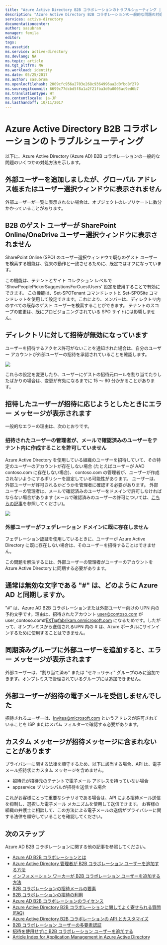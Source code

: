 ```yaml
---
title: "Azure Active Directory B2B コラボレーションのトラブルシューティング | Microsoft Docs"
description: "Azure Active Directory B2B コラボレーションの一般的な問題の対処方法"
services: active-directory
documentationcenter: 
author: sasubram
manager: femila
editor: 
tags: 
ms.assetid: 
ms.service: active-directory
ms.devlang: NA
ms.topic: article
ms.tgt_pltfrm: NA
ms.workload: identity
ms.date: 05/25/2017
ms.author: sasubram
ms.openlocfilehash: 2009cfc956a2703e268c9364996aa2d0fbd8f279
ms.sourcegitcommit: 6699c77dcbd5f8a1a2f21fba3d0a0005ac9ed6b7
ms.translationtype: HT
ms.contentlocale: ja-JP
ms.lasthandoff: 10/11/2017
---
```

# <a name="troubleshooting-azure-active-directory-b2b-collaboration"></a>Azure Active Directory B2B コラボレーションのトラブルシューティング

以下に、Azure Active Directory (Azure AD) B2B コラボレーションの一般的な問題のいくつかの対処方法を示します。


## <a name="ive-added-an-external-user-but-do-not-see-them-in-my-global-address-book-or-in-the-people-picker"></a>外部ユーザーを追加しましたが、グローバル アドレス帳またはユーザー選択ウィンドウに表示されません

外部ユーザーが一覧に表示されない場合は、オブジェクトのレプリケートに数分かかっていることがあります。

## <a name="a-b2b-guest-user-is-not-showing-up-in-sharepoint-onlineonedrive-people-picker"></a>B2B のゲスト ユーザーが SharePoint Online/OneDrive ユーザー選択ウィンドウに表示されません 
 
SharePoint Online (SPO) のユーザー選択ウィンドウで既存のゲスト ユーザーを検索する機能は、従来の動作と一致させるために、既定ではオフになっています。

この機能は、テナントとサイト コレクション レベルで 'ShowPeoplePickerSuggestionsForGuestUsers' 設定を使用することで有効にできます。 この機能は、Set-SPOTenant コマンドレットと Set-SPOSite コマンドレットを使用して設定できます。これにより、メンバーは、ディレクトリ内のすべての既存のゲスト ユーザーを検索することができます。 テナントのスコープの変更は、既にプロビジョニングされている SPO サイトには影響しません。

## <a name="invitations-have-been-disabled-for-directory"></a>ディレクトリに対して招待が無効になっています

ユーザーを招待するアクセス許可がないことを通知された場合は、自分のユーザー アカウントが外部ユーザーの招待を承認されていることを確認します。

![](media/active-directory-b2b-troubleshooting/external-user-settings.png)

これらの設定を変更したり、ユーザーにゲストの招待元ロールを割り当てたりしたばかりの場合は、変更が有効になるまでに 15 ～ 60 分かかることがあります。

## <a name="the-user-that-i-invited-is-receiving-an-error-during-redemption"></a>招待したユーザーが招待に応じようとしたときにエラー メッセージが表示されます

一般的なエラーの理由は、次のとおりです。

### <a name="invitees-admin-has-disallowed-emailverified-users-from-being-created-in-their-tenant"></a>招待されたユーザーの管理者が、メールで確認済みのユーザーをテナント内に作成することを許可していません

Azure Active Directory を使用している組織のユーザーを招待していて、その特定のユーザーのアカウントが存在しない場合 (たとえばユーザーが AAD contoso.com に存在しない場合)、 contoso.com の管理者が、ユーザーが作成されないようにするポリシーを設定している可能性があります。 ユーザーは、外部ユーザーが許可されるかどうかを管理者に確認する必要があります。 外部ユーザーの管理者は、メールで確認済みのユーザーをドメインで許可しなければならない場合があります (メールで確認済みのユーザーの許可については、[こちらの記事](/powershell/module/msonline/set-msolcompanysettings?view=azureadps-1.0)を参照してください)。

![](media/active-directory-b2b-troubleshooting/allow-email-verified-users.png)

### <a name="external-user-does-not-exist-already-in-a-federated-domain"></a>外部ユーザーがフェデレーション ドメインに既に存在しません

フェデレーション認証を使用しているときに、ユーザーが Azure Active Directory に既に存在しない場合は、そのユーザーを招待することはできません。

この問題を解決するには、外部ユーザーの管理者がユーザーのアカウントを Azure Active Directory に同期する必要があります。

## <a name="how-does--which-is-not-normally-a-valid-character-sync-with-azure-ad"></a>通常は無効な文字である "\#" は、どのように Azure AD と同期しますか。

"\#" は、Azure AD B2B コラボレーションまたは外部ユーザー向けの UPN 内の予約文字です。理由は、招待されたアカウント user@contoso.com が user_contoso.com#EXT@fabrikam.onmicrosoft.com になるためです。したがって、オンプレミスから送信されるUPN 内の \# は、Azure ポータルにサインインするために使用することはできません。 

## <a name="i-receive-an-error-when-adding-external-users-to-a-synchronized-group"></a>同期済みグループに外部ユーザーを追加すると、エラー メッセージが表示されます

外部ユーザーは、"割り当て済み" または "セキュリティ" グループのみに追加できます。オンプレミスで管理されているグループには追加できません。

## <a name="my-external-user-did-not-receive-an-email-to-redeem"></a>外部ユーザーが招待の電子メールを受信しませんでした

招待されるユーザーは、Invites@microsoft.com というアドレスが許可されていることを ISP またはスパム フィルターで確認する必要があります。

## <a name="i-notice-that-the-custom-message-does-not-get-included-with-invitation-messages-at-times"></a>カスタム メッセージが招待メッセージに含まれないことがあります

プライバシーに関する法律を順守するため、以下に該当する場合、API は、電子メール招待状にカスタム メッセージを含めません。

- 招待元が招待元のテナントで電子メール アドレスを持っていない場合
- appservice プリンシパルが招待を送信する場合

これがお客様にとって重要なシナリオである場合は、API による招待メール送信を抑制し、選択した電子メール メカニズムを使用して送信できます。 お客様の組織の弁護士に相談して、この方法による電子メールの送信がプライバシーに関する法律を順守していることを確認してください。

## <a name="next-steps"></a>次のステップ

Azure AD B2B コラボレーションに関する他の記事を参照してください。

* [Azure AD B2B コラボレーションとは](active-directory-b2b-what-is-azure-ad-b2b.md)
* [Azure Active Directory 管理者が B2B コラボレーション ユーザーを追加する方法](active-directory-b2b-admin-add-users.md)
* [インフォメーション ワーカーが B2B コラボレーション ユーザーを追加する方法](active-directory-b2b-iw-add-users.md)
* [B2B コラボレーションの招待メールの要素](active-directory-b2b-invitation-email.md)
* [B2B コラボレーションの招待の利用](active-directory-b2b-redemption-experience.md)
* [Azure AD B2B コラボレーションのライセンス](active-directory-b2b-licensing.md)
* [Azure Active Directory B2B コラボレーションに関してよく寄せられる質問 (FAQ)](active-directory-b2b-faq.md)
* [Azure Active Directory B2B コラボレーションの API とカスタマイズ](active-directory-b2b-api.md)
* [B2B コラボレーション ユーザーの多要素認証](active-directory-b2b-mfa-instructions.md)
* [招待を使用せずに B2B コラボレーション ユーザーを追加する](active-directory-b2b-add-user-without-invite.md)
* [Article Index for Application Management in Azure Active Directory](active-directory-apps-index.md)
